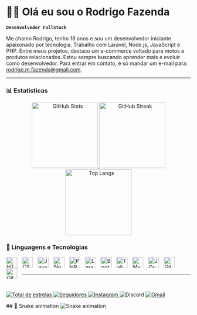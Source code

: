 # 👦🏻 Olá eu sou o Rodrigo Fazenda

**`Desenvolvedor FullStack`**

Me chamo Rodrigo, tenho 18 anos e sou um desenvolvedor iniciante apaixonado por tecnologia. Trabalho com Laravel, Node.js, JavaScript e PHP. Entre meus projetos, destaco um e-commerce voltado para motos e produtos relacionados. Estou sempre buscando aprender mais e evoluir como desenvolvedor. Para entrar em contato, é só mandar um e-mail para: rodrigo.m.fazenda@gmail.com.

---
### 📊 Estatísticas

<!-- Cartões de estatísticas do GitHub centralizados -->
<p align="center">
  <!-- Cartão de estatísticas principais -->
  <a href="https://github.com/fazenda451">
    <img 
      alt="GitHub Stats" 
      height="180" 
      src="https://github-readme-stats.vercel.app/api?username=fazenda451&show_icons=true&theme=tokyonight&locale=pt-br"
    />
  </a>
  <!-- Cartão de streaks (dias seguidos de contribuição) -->
  <a href="https://github.com/fazenda451">
    <img
      alt="GitHub Streak"
      height="180"
      src="https://streak-stats.demolab.com?user=fazenda451&theme=tokyonight&locale=pt-br"
    />
  </a>
  <!-- Cartão de linguagens mais usadas -->
  <a href="https://github.com/fazenda451?tab=repositories">
    <img
      alt="Top Langs"
      height="180"
      src="https://github-readme-stats.vercel.app/api/top-langs/?username=fazenda451&theme=tokyonight&layout=compact&custom_title=Tecnologias&langs_count=9"
    />
  </a>
</p>
<!-- Fim dos cartões de estatísticas -->

### 🤖 Linguagens e Tecnologias

<img 
    align="left" 
    alt="HTML"
    title="HTML" 
    width="30px" 
    style="padding-right: 10px;" 
    src="https://cdn.jsdelivr.net/gh/devicons/devicon@latest/icons/html5/html5-original.svg" 
/>
<img 
    align="left" 
    alt="CSS" 
    title="CSS"
    width="30px" 
    style="padding-right: 10px;" 
    src="https://cdn.jsdelivr.net/gh/devicons/devicon@latest/icons/css3/css3-original.svg" 
/>
<img 
    align="left" 
    alt="JavaScript" 
    title="JavaScript"
    width="30px" 
    style="padding-right: 10px;" 
    src="https://cdn.jsdelivr.net/gh/devicons/devicon@latest/icons/javascript/javascript-original.svg" 
/>
<img 
    align="left" 
    alt="Node.js" 
    title="Node.js"
    width="30px" 
    style="padding-right: 10px;" 
    src="https://cdn.jsdelivr.net/gh/devicons/devicon@latest/icons/nodejs/nodejs-original.svg" 
/>
<img 
    align="left" 
    alt="PHP" 
    title="PHP"
    width="30px" 
    style="padding-right: 10px;" 
    src="https://cdn.jsdelivr.net/gh/devicons/devicon@latest/icons/php/php-original.svg" 
/>
<img 
    align="left" 
    alt="Laravel" 
    title="Laravel"
    width="30px" 
    style="padding-right: 10px;" 
    src="https://cdn.jsdelivr.net/gh/devicons/devicon@latest/icons/laravel/laravel-original.svg" 
/>
<img 
    align="left" 
    alt="Bootstrap"
    title="Bootstrap" 
    width="30px" 
    style="padding-right: 10px;" 
    src="https://cdn.jsdelivr.net/gh/devicons/devicon@latest/icons/bootstrap/bootstrap-original.svg" 
/>
<img 
    align="left" 
    alt="Tailwind" 
    title="Tailwind"
    width="30px" 
    style="padding-right: 10px;" 
    src="https://cdn.jsdelivr.net/gh/devicons/devicon@latest/icons/tailwindcss/tailwindcss-original.svg" 
/>
<img 
    align="left" 
    alt="MySQL" 
    title="MySQL"
    width="30px" 
    style="padding-right: 10px;" 
    src="https://cdn.jsdelivr.net/gh/devicons/devicon@latest/icons/mysql/mysql-original.svg" 
/>
<img 
    align="left" 
    alt="JQuery" 
    title="JQuery"
    width="30px" 
    style="padding-right: 10px;" 
    src="https://cdn.jsdelivr.net/gh/devicons/devicon@latest/icons/jquery/jquery-original.svg" 
/>
<img 
    align="left" 
    alt="Git" 
    title="Git"
    width="30px" 
    style="padding-right: 10px;" 
    src="https://cdn.jsdelivr.net/gh/devicons/devicon@latest/icons/git/git-original.svg" 
/>
<img 
    align="left" 
    alt="GitHub" 
    title="GitHub"
    width="30px" 
    style="padding-right: 10px;" 
    src="https://cdn.jsdelivr.net/gh/devicons/devicon@latest/icons/github/github-original.svg" 
/>

<br/>
<br/>

---
<br/>
<!--cartoes-->
<p align="left">
    <a href="https://github.com/fazenda451?tab=repositories&sort=stargazers">
        <img 
            alt="Total de estrelas" 
            title="Total de estrelas GitHub" 
            src="https://custom-icon-badges.demolab.com/github/stars/fazenda451?color=55960c&style=for-the-badge&labelColor=488207&logo=star&label=estrelas"
        />
    </a>
    <a href="https://github.com/fazenda451?tab=followers">
        <img 
            alt="Seguidores" 
            title="Me siga no GitHub" 
            src="https://custom-icon-badges.demolab.com/github/followers/fazenda451?color=236ad3&labelColor=1155ba&style=for-the-badge&logo=github&label=Seguidores&logoColor=white"
        />
    </a>
    <!-- Instagram -->
    <a href="https://www.instagram.com/fazenda.451/" target="_blank">
        <img alt="Instagram" title="Instagram" src="https://img.shields.io/badge/Instagram-E4405F?style=for-the-badge&logo=instagram&logoColor=white" />
    </a>
    <!-- Discord (não é link direto, mas mostra o user) -->
    <img alt="Discord" title="Discord: fazenda451" src="https://img.shields.io/badge/Discord-5865F2?style=for-the-badge&logo=discord&logoColor=white" />
    <!-- Gmail -->
    <a href="mailto:rodrigo.m.fazenda@gmail.com">
        <img alt="Gmail" title="Gmail" src="https://img.shields.io/badge/Gmail-D14836?style=for-the-badge&logo=gmail&logoColor=white" />
    </a>
</p>
## 🐍 Snake animation

<img src="https://raw.githubusercontent.com/gitUser/gitrepo/output/snake.svg" alt="Snake animation" />
